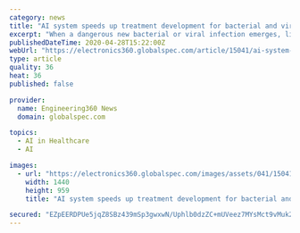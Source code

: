 ```yaml
---
category: news
title: "AI system speeds up treatment development for bacterial and viral infections"
excerpt: "When a dangerous new bacterial or viral infection emerges, like COVID-19, the response is to develop a treatment by combining several drugs. This is laborious and time-consuming. The drug combinations are chosen sub-optimally and doses are selected through trial and error."
publishedDateTime: 2020-04-28T15:22:00Z
webUrl: "https://electronics360.globalspec.com/article/15041/ai-system-speeds-up-treatment-development-for-bacterial-and-viral-infections"
type: article
quality: 36
heat: 36
published: false

provider:
  name: Engineering360 News
  domain: globalspec.com

topics:
  - AI in Healthcare
  - AI

images:
  - url: "https://electronics360.globalspec.com/images/assets/041/15041/230203_web.jpg"
    width: 1440
    height: 959
    title: "AI system speeds up treatment development for bacterial and viral infections"

secured: "EZpEERDPUe5jqZ8SBz439mSp3gwxwN/Uphlb0dzZC+mUVeez7MYsMct9vMuk2KUY0piNKqPxS+iVvjQvgmrMb6zh41nRBG5jALt0oAVOlI1ku2YEW/0gvakuM0Oktsp753Ce8MIcS3O0KyVoM8Suik0wkGL/4EMMpDenJYVV+Wmg9P3Jf1pyUAdCv5rHP0qeGtgt/ogd5tIux/S0X19RaJSOwQMbwQHO8GtB8KDo6e9AxP5QXDA/TQfsmx/k0rqHV6NSPiDPQq4P04X+35LmamIS35mELC9oZCsV7GXFNUo4qqldmbv1xxUYUCHU/gCTwZvlA4G1nA5IdX/f1ktyDTGhkzBZytG8BSstU9OBtDY9+k09ZgtHqwlVHAOG3PfXFw3vVKrAZS9dSgt6XMnJJ1I6ZGZIL3sDWVbm5iAptXunieqjC7XWNxzaHnLGR0Ewxf+8PnS8VDGAWHrn92c0bMDkfTY5HKJH9bedwH5P92U=;BnNUPXj8pMNtZT/gFCVO8g=="
---
```


